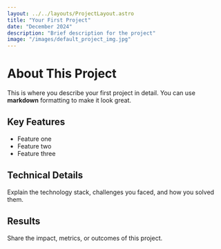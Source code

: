 ```yaml
---
layout: ../../layouts/ProjectLayout.astro
title: "Your First Project"
date: "December 2024"
description: "Brief description for the project"
image: "/images/default_project_img.jpg"
---
```


# About This Project

This is where you describe your first project in detail. You can use **markdown** formatting to make it look great.

## Key Features

- Feature one
- Feature two  
- Feature three

## Technical Details

Explain the technology stack, challenges you faced, and how you solved them.

## Results

Share the impact, metrics, or outcomes of this project.